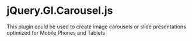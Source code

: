 jQuery.GI.Carousel.js
=====================

This plugin could be used to create image carousels or slide presentations optimized for Mobile Phones and Tablets

